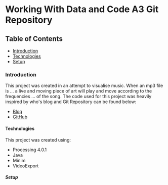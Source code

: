# Working With Data and Code A3 Git Repository 
## Table of Contents
* [Introduction](###Introduction)
* [Technologies](####Technologies)
* [Setup](#####Setup)
### Introduction
This project was created in an attempt to visualise music. When an mp3 file is ... a live and moving piece of art will play and move according to the frequencies ... of the song. The code used for this project was heavily inspired by who's blog and Git Repository can be found below:
* [Blog](https://www.generativehut.com/post/using-processing-for-music-visualization)
* [GitHub](https://github.com/kassianh/imperative_visualizer)

#### Technologies
This project was created using:

* Processing 4.0.1
* Java
* Minim
* VideoExport
##### Setup
